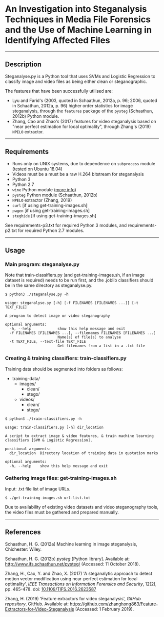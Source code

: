 # An Investigation into Steganalysis Techniques in Media File Forensics and the Use of Machine Learning in Identifying Affected Files

---

## Description

Steganalyse.py is a Python tool that uses SVMs and Logistic Regression to classify image and video files as being either clean or steganographic.

The features that have been successfully utilised are:
- Lyu and Farid's (2003, quoted in Schaathun, 2012a, p. 96; 2006, quoted in Schaathun, 2012a, p. 96) higher order statistics for image steganalysis, through the `features` package of the `pysteg` (Schaathun, 2012b) Python module.
- Zhang, Cao and Zhao's (2017) features for video steganalysis based on "near perfect estimation for local optimality", through Zhang's (2019) `NPELO` extractor.

---

## Requirements

- Runs only on UNIX systems, due to dependence on `subprocess` module (tested on Ubuntu 18.04)
- Videos must be a must be a raw H.264 bitstream for steganalysis
- Python 3
- Python 2.7
- `wine` Python module ([more info](https://wiki.winehq.org/Ubuntu))
- `pysteg` Python module (Schaathun, 2012b)
- `NPELO` extractor (Zhang, 2019)
- `curl` [if using get-training-images.sh]
- `pwgen` [if using get-training-images.sh]
- `steghide` [if using get-training-images.sh]

See requirements-p3.txt for required Python 3 modules, and requirements-p2.txt for required Python 2.7 modules.

---

## Usage

### Main program: steganalyse.py

Note that train-classifiers.py (and get-training-images.sh, if an image dataset is required) needs to be run first, and the .joblib classifiers should be in the same directory as steganalyse.py.

```console
$ python3 ./steganalyse.py -h

usage: steganalyse.py [-h] [-f FILENAMES [FILENAMES ...]] [-t TEXT_FILE]

A program to detect image or video steganography

optional arguments:
  -h, --help            show this help message and exit
  -f FILENAMES [FILENAMES ...], --filenames FILENAMES [FILENAMES ...]
                        Name(s) of file(s) to analyse
  -t TEXT_FILE, --text-file TEXT_FILE
                        Get filenames from a list in a .txt file

```

### Creating & training classifiers: train-classifiers.py

Training data should be segmented into folders as follows:

* training-data/
  + images/
    - clean/
    - stego/
  + videos/
    - clean/
    - stego/

```console
$ python3 ./train-classifiers.py -h

usage: train-classifiers.py [-h] dir_location

A script to extract image & video features, & train machine learning
classifiers [SVM & Logistic Regression].

positional arguments:
  dir_location  Directory location of training data in quotation marks

optional arguments:
  -h, --help    show this help message and exit

```

### Gathering image files: get-training-images.sh

Input: .txt file list of image URLs.

```console
$ ./get-training-images.sh url-list.txt

```

Due to availability of existing video datasets and video steganography tools, the video files must be gathered and prepared manually.

---

## References

Schaathun, H. G. (2012a) Machine learning in image steganalysis, Chichester: Wiley.

Schaathun, H. G. (2012b) *pysteg* [Python library]. Available at: http://www.ifs.schaathun.net/pysteg/ (Accessed: 11 October 2018).

Zhang, H., Cao, Y. and Zhao, X. (2017) 'A steganalytic approach to detect motion vector modification using near-perfect estimation for local optimality', *IEEE Transactions on Information Forensics and Security*, 12(2), pp. 465-478. doi: [10.1109/TIFS.2016.2623587](https://doi.org/10.1109/TIFS.2016.2623587)

Zhang, H. (2019) 'Feature extractors for video steganalysis', *GitHub repository*, GitHub. Available at: https://github.com/zhanghong863/Feature-Extractors-for-Video-Steganalysis (Accessed: 1 February 2019).
